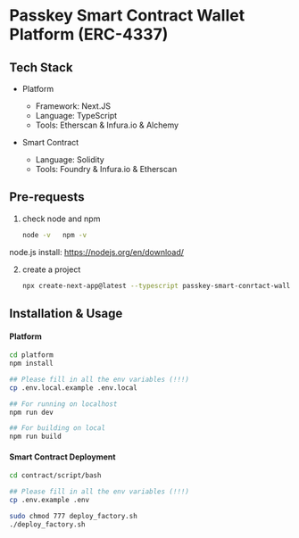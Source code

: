 # Passkey Smart Contract Wallet Platform (ERC-4337)

## Tech Stack
- Platform
  - Framework: Next.JS
  - Language: TypeScript
  - Tools: Etherscan & Infura.io & Alchemy

- Smart Contract
  - Language: Solidity
  - Tools: Foundry & Infura.io & Etherscan

## Pre-requests
  1. check node and npm
     ```bash
     node -v   npm -v
  node.js install: https://nodejs.org/en/download/
  
  2. create a project
     ```bash
     npx create-next-app@latest --typescript passkey-smart-conrtact-wallet-platform
## Installation & Usage

#### Platform

```bash
cd platform
npm install

## Please fill in all the env variables (!!!)
cp .env.local.example .env.local

## For running on localhost
npm run dev

## For building on local
npm run build
```

#### Smart Contract Deployment

```bash
cd contract/script/bash

## Please fill in all the env variables (!!!)
cp .env.example .env

sudo chmod 777 deploy_factory.sh
./deploy_factory.sh
```



